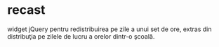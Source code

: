 # recast
widget jQuery pentru redistribuirea pe zile a unui set de ore, extras din distribuţia pe zilele de lucru a orelor dintr-o şcoală.
